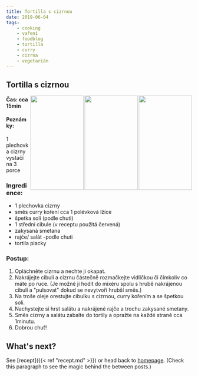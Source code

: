 ```yaml
---
title: Tortilla s cizrnou 
date: 2019-06-04
tags: 
    - cooking
    - vaření
    - foodblog
    - tortilla
    - curry
    - cizrna
    - vegetarián
---
```


## Tortilla s cizrnou

<img src="https://pojm8a.db.files.1drv.com/y4mtNccUlIKNX6FxhAsTckouNhnh2mZDCvXSOEwR0-s8mLp1D62ffXdanMbGYlQKGIK-paSFC0rFxlNdiuKJ3Qyizd_22UToyOqmMo-t1NFXK0uyAZFdndcK3QF5iSfMrwEPwggHFMCYwKjDXLioGofWSBpXP9uAWtxsGZFeD3dhjCym00X6VeF4mPfAI2PLoRsNqtIAwxhM6GpTQtuf0ag3Q?width=144&height=256&cropmode=none" width="144" height="256" align="right" />
<img src="https://pojp8a.db.files.1drv.com/y4mc8GUuppn-Pl-r6eR6wDIM4ajTaAZCDPPOBiWVBSfi63RgdqMUHl7sfOvROqPyy3-e-xUXmrEMNptCTF9pZvv2ThWBvOAhIea-RHYrcbkwsP7QCTlTuHig0YCw50VovNDjKY3bC7-6OTmZ8_kyUguvVQC5lqQL0E4MEMAINn8463HPWiD-NrfDfmakV1Pe8VANVxSSG6TlE7ID3Y4HwaciQ?width=144&height=256&cropmode=none" width="144" height="256" align="right" />
<img src="https://pojo8a.db.files.1drv.com/y4mSCBbgayWAw_CEB1e1dwgxX4z5nyxoWmqcSf5NFmGE8He6amLRtakdM4tjO8Qb4ximH2hP1aOO6ZdrKT5MW6Uh2zIHbRlFRFMznHCJYDoCgS9hFdUzN8ERyvm5Xucvmy29a1RB1oW4DnNtTphUzsMVL8fiv0D5zOvW3xBpcrpIx58brqCacj4jsw-az2V67OHanahC4h_NjoAHg3Rrt7YVw?width=144&height=256&cropmode=none" width="144" height="256" align="right" />



#### Čas: cca 15min

#### Poznámky:
1 plechovka cizrny vystačí na 3 porce

### Ingredience:
* 1 plechovka cizrny
* směs curry koření cca 1 polévková lžíce 
* špetka soli (podle chuti)
* 1 střední cibule (v receptu použitá červená)
* zakysaná smetana
* rajče/ salát -podle chuti 
* tortila placky

### Postup:
1. Opláchněte cizrnu a nechte ji okapat. 
2. Nakrájejte cibuli a cizrnu částečně rozmačkejte vidličkou či čímkoliv co máte po ruce. (Je možné ji hodit do mixéru spolu s hrubě nakrájenou cibulí a "pulsovat" dokud se nevytvoří hrubší směs.)
3. Na troše oleje orestujte cibulku s cizrnou, curry kořením a se špetkou soli.
4. Nachystejte si hrst salátu a nakrájené rajče a trochu zakysané smetany.
5. Směs cizrny a salátu zabalte do tortily a opražte na každé straně cca 1minutu. 
6. Dobrou chuť!



## What's next?

See [recept]({{< ref "recept.md" >}}) or head back to [homepage](../../). (Check this paragraph to see the magic behind the between posts.)